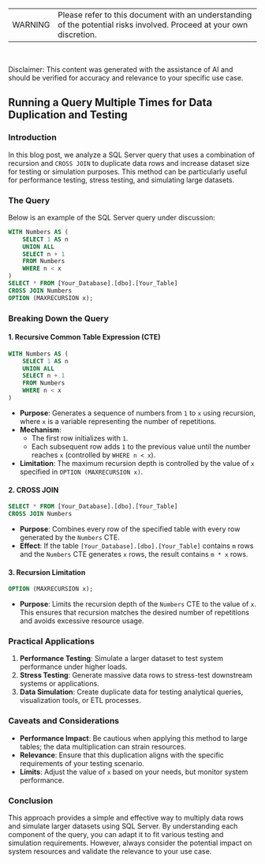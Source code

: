 <br><table><td>WARNING</td><td>Please refer to this document with an understanding of the potential risks involved. Proceed at your own discretion.</td></table><br>

Disclaimer: This content was generated with the assistance of AI and should be verified for accuracy and relevance to your specific use case.

## Running a Query Multiple Times for Data Duplication and Testing

### Introduction
In this blog post, we analyze a SQL Server query that uses a combination of recursion and `CROSS JOIN` to duplicate data rows and increase dataset size for testing or simulation purposes. This method can be particularly useful for performance testing, stress testing, and simulating large datasets.

### The Query
Below is an example of the SQL Server query under discussion:

```sql
WITH Numbers AS (
    SELECT 1 AS n
    UNION ALL
    SELECT n + 1
    FROM Numbers
    WHERE n < x
)
SELECT * FROM [Your_Database].[dbo].[Your_Table]
CROSS JOIN Numbers
OPTION (MAXRECURSION x);
```

### Breaking Down the Query
#### 1. Recursive Common Table Expression (CTE)
```sql
WITH Numbers AS (
    SELECT 1 AS n
    UNION ALL
    SELECT n + 1
    FROM Numbers
    WHERE n < x
)
```
- **Purpose**: Generates a sequence of numbers from `1` to `x` using recursion, where `x` is a variable representing the number of repetitions.
- **Mechanism**:
  - The first row initializes with `1`.
  - Each subsequent row adds `1` to the previous value until the number reaches `x` (controlled by `WHERE n < x`).
- **Limitation**: The maximum recursion depth is controlled by the value of `x` specified in `OPTION (MAXRECURSION x)`.

#### 2. CROSS JOIN
```sql
SELECT * FROM [Your_Database].[dbo].[Your_Table]
CROSS JOIN Numbers
```
- **Purpose**: Combines every row of the specified table with every row generated by the `Numbers` CTE.
- **Effect**: If the table `[Your_Database].[dbo].[Your_Table]` contains `m` rows and the `Numbers` CTE generates `x` rows, the result contains `m * x` rows.

#### 3. Recursion Limitation
```sql
OPTION (MAXRECURSION x);
```
- **Purpose**: Limits the recursion depth of the `Numbers` CTE to the value of `x`. This ensures that recursion matches the desired number of repetitions and avoids excessive resource usage.

### Practical Applications
1. **Performance Testing**: Simulate a larger dataset to test system performance under higher loads.
2. **Stress Testing**: Generate massive data rows to stress-test downstream systems or applications.
3. **Data Simulation**: Create duplicate data for testing analytical queries, visualization tools, or ETL processes.

### Caveats and Considerations
- **Performance Impact**: Be cautious when applying this method to large tables; the data multiplication can strain resources.
- **Relevance**: Ensure that this duplication aligns with the specific requirements of your testing scenario.
- **Limits**: Adjust the value of `x` based on your needs, but monitor system performance.

### Conclusion
This approach provides a simple and effective way to multiply data rows and simulate larger datasets using SQL Server. By understanding each component of the query, you can adapt it to fit various testing and simulation requirements. However, always consider the potential impact on system resources and validate the relevance to your use case.
